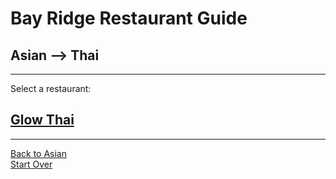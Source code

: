 # Bay Ridge Restaurant Guide
## Asian --> Thai
---
Select a restaurant:
## [Glow Thai](http://glowthai.com/)
---
[Back to Asian](../asian.md)  
[Start Over](../home.md)
